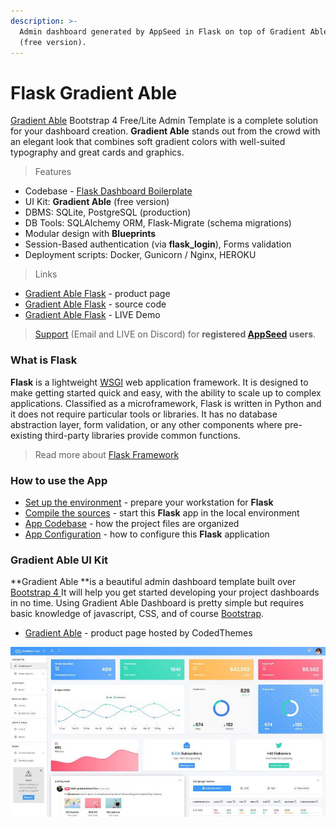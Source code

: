 ```yaml
---
description: >-
  Admin dashboard generated by AppSeed in Flask on top of Gradient Able Design
  (free version).
---
```


# Flask Gradient Able

[Gradient Able](https://appseed.us/admin-dashboards/flask-gradient-able) Bootstrap 4 Free/Lite Admin Template is a complete solution for your dashboard creation. **Gradient Able** stands out from the crowd with an elegant look that combines soft gradient colors with well-suited typography and great cards and graphics. 

> Features

* Codebase - [Flask Dashboard Boilerplate](../../boilerplate-code/flask-dashboard.md)
* UI Kit: **Gradient Able** (free version) 
* DBMS: SQLite, PostgreSQL (production)
* DB Tools: SQLAlchemy ORM, Flask-Migrate (schema migrations)
* Modular design with **Blueprints**
* Session-Based authentication (via **flask_login**), Forms validation
* Deployment scripts: Docker, Gunicorn / Nginx, HEROKU 

> Links

* [Gradient Able Flask](https://appseed.us/admin-dashboards/flask-gradient-able) - product page
* [Gradient Able Flask](https://github.com/app-generator/flask-gradient-able) - source code
* [Gradient Able Flask](https://flask-gradient-able.appseed-srv1.com) - LIVE Demo 

> [Support](https://appseed.us/support) (Email and LIVE on Discord) for **registered **[**AppSeed**](https://appseed.us)** users**.



### What is Flask

**Flask** is a lightweight [WSGI](../../content/what-is/wsgi.md) web application framework. It is designed to make getting started quick and easy, with the ability to scale up to complex applications. Classified as a microframework, Flask is written in Python and it does not require particular tools or libraries. It has no database abstraction layer, form validation, or any other components where pre-existing third-party libraries provide common functions.

> Read more about [Flask Framework](../../content/what-is/flask.md)



### How to use the App

* [Set up the environment](../../boilerplate-code/flask-dashboard.md#environment) - prepare your workstation for **Flask**
* [Compile the sources](../../boilerplate-code/flask-dashboard.md#build-the-app-1) - start this **Flask** app in the local environment
* [App Codebase](../../boilerplate-code/flask-dashboard.md#app-codebase) - how the project files are organized
* [App Configuration](../../boilerplate-code/flask-dashboard.md#app-configuration) - how to configure this **Flask** application



### Gradient Able UI Kit

**Gradient Able **is a beautiful admin dashboard template built over [Bootstrap 4 ](http://getbootstrap.com)It will help you get started developing your project dashboards in no time. Using Gradient Able Dashboard is pretty simple but requires basic knowledge of javascript, CSS, and of course [Bootstrap](http://getbootstrap.com).

* [Gradient Able](https://bit.ly/3b0H1ks) - product page hosted by CodedThemes

![Gradient Able - Dashboard Page. ](../../.gitbook/assets/docs-gradient-able-screen.jpg)

